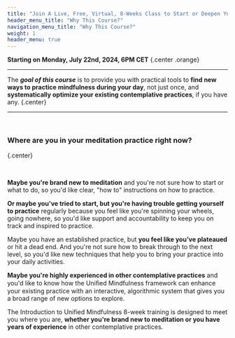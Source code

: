 ```yaml
---
title: "Join A Live, Free, Virtual, 8-Weeks Class to Start or Deepen Your Meditation Practice"
header_menu_title: "Why This Course?"
navigation_menu_title: "Why This Course?"
weight: 1
header_menu: true
---
```


**Starting on Monday, July 22nd, 2024, 6PM CET**
{.center .orange}

--- 
The **_goal of this course_** is to provide you with practical tools to **find new ways to practice mindfulness during your day**, not just once, and **systematically optimize your existing contemplative practices**, if you have any.
{.center}

--- 

[//]: # (![Meditation]&#40;/images/where-in-meditation.jpg&#41; )

&nbsp;

### Where are you in your meditation practice right now?
{.center}

&nbsp;

**Maybe you're brand new to meditation** and you're not sure how to start or what to do, so  you'd like clear, "how to" instructions on how to practice.

**Or maybe you've tried to start, but you're having trouble getting yourself to practice** regularly because you feel like you're spinning your wheels, going nowhere, so you'd like support and accountability to keep you on track and inspired to practice.

Maybe you have an established practice, but **you feel like you've plateaued** or hit a dead end. And you're not sure how to break through to the next level, so you'd like new techniques that help you to bring your practice into your daily activities.

**Maybe you're highly experienced in other contemplative practices** and you'd like to know how the Uniﬁed Mindfulness framework can enhance your existing practice with an interactive, algorithmic system that gives you a broad range of new options to explore.

The Introduction to Unified Mindfulness 8-week training is designed to meet you where you are, **whether you're brand new to meditation or you have years of experience** in other contemplative practices.


[//]: # (### &darr;)

[//]: # ({.center})

[//]: # ()
[//]: # ()
[//]: # (.&nbsp;)
[//]: # (---)

[//]: # (#### It doesn't matter if you're brand new to meditation or if you have years of experience in other contemplative practices:)
[//]: # ({.center})

[//]: # ([//]: # &#40;{.center}&#41;)



